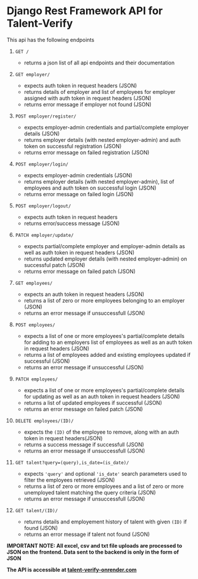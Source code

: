 # Django Rest Framework API for Talent-Verify

This api has the following endpoints

1. `GET /`

   -  returns a json list of all api endpoints and their documentation

2. `GET employer/`

   -  expects auth token in request headers (JSON)
   -  returns details of employer and list of employees for employer assigned with auth token in request headers (JSON)
   -  returns error message if employer not found (JSON)

3. `POST employer/register/`

   -  expects employer-admin credentials and partial/complete employer details (JSON)
   -  returns employer details (with nested employer-admin) and auth token on successful registration (JSON)
   -  returns error message on failed registration (JSON)

4. `POST employer/login/`

   -  expects employer-admin credentials (JSON)
   -  returns employer details (with nested employer-admin), list of employees and auth token on successful login (JSON)
   -  returns error message on failed login (JSON)

5. `POST employer/logout/`

   -  expects auth token in request headers
   -  returns error/success message (JSON)

6. `PATCH employer/update/`

   -  expects partial/complete employer and employer-admin details as well as auth token in request headers (JSON)
   -  returns updated employer details (with nested employer-admin) on successful patch (JSON)
   -  returns error message on failed patch (JSON)

7. `GET employees/`

   -  expects an auth token in request headers (JSON)
   -  returns a list of zero or more employees belonging to an employer (JSON)
   -  returns an error message if unsuccessfull (JSON)

8. `POST employees/`

   -  expects a list of one or more employees's partial/complete details for adding to an employers list of employees as well as an auth token in request headers (JSON)
   -  returns a list of employees added and existing employees updated if successful (JSON)
   -  returns an error message if unsuccessful (JSON)

9. `PATCH employees/`

   -  expects a list of one or more employees's partial/complete details for updating as well as an auth token in request headers (JSON)
   -  returns a list of updated employees if successful (JSON)
   -  returns an error message on failed patch (JSON)

10.   `DELETE employees/(ID)/`

      -  expects the `(ID)` of the employee to remove, along with an auth token in request headers(JSON)
      -  returns a success message if successfull (JSON)
      -  returns an error message if unsuccessfull (JSON)

11.   `GET talent?query=(query),is_date=(is_date)/`

      -  expects `'query'` and optional `'is_date'` search parameters used to filter the employees retrieved (JSON)
      -  returns a list of zero or more employees and a list of zero or more unemployed talent matching the query criteria (JSON)
      -  returns an error message if unsuccessfull (JSON)

12.   `GET talent/(ID)/`

      -  returns details and employement history of talent with given `(ID)` if found (JSON)
      -  returns an error message if talent not found (JSON)

<strong>IMPORTANT NOTE: All excel, csv and txt file uploads are processed to JSON on the frontend. Data sent to the backend is only in the form of JSON<strong>

The API is accessible at [talent-verify-onrender.com](https://talent-verify-onrender.com)
